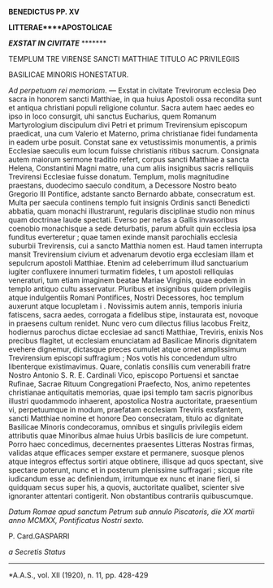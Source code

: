 **BENEDICTUS PP. XV**

**LITTERAE****APOSTOLICAE**

***EXSTAT IN CIVITATE*** *******

TEMPLUM TRE VIRENSE SANCTI MATTHIAE TITULO AC PRIVILEGIIS

BASILICAE MINORIS HONESTATUR.

*Ad perpetuam rei memoriam*. — Exstat in civitate Trevirorum ecclesia Deo sacra in honorem sancti Matthiae, in qua huius Apostoli ossa recondita sunt et antiqua christiani populi religione coluntur. Sacra autem haec aedes eo ipso in loco consurgit, uhi sanctus Eucharius, quem Romanum Martyrologium discipulum divi Petri et primum Trevirensium episcopum praedicat, una cum Valerio et Materno, prima christianae fidei fundamenta in eadem urbe posuit. Constat sane ex vetustissimis monumentis, a primis Ecclesiae saeculis eum locum fuisse christianis ritibus sacrum. Consignata autem maiorum sermone traditio refert, corpus sancti Matthiae a sancta Helena, Constantini Magni matre, una cum aliis insignibus sacris relliquiis Trevirensi Ecclesiae fuisse donatum. Templum, molis magnitudine praestans, duodecimo saeculo conditum, a Decessore Nostro beato Gregorio III Pontifice, adstante sancto Bernardo abbate, consecratum est. Multa per saecula continens templo fuit insignis Ordinis sancti Benedicti abbatia, quam monachi illustrarunt, regularis disciplinae studio non minus quam doctrinae laude spectati. Everso per nefas a Gallis invasoribus coenobio monachisque a sede deturbatis, parum abfuit quin ecclesia ipsa funditus everteretur ; quae tamen exinde mansit parochialis ecclesia suburbii Trevirensis, cui a sancto Matthia nomen est. Haud tamen interrupta mansit Trevirensium civium et advenarum devotio erga ecclesiam illam et sepulcrum apostoli Matthiae. Etenim ad celeberrimum illud sanctuarium iugiter confluxere innumeri turmatim fideles, t um apostoli relliquias veneraturi, tum etiam imaginem beatae Mariae Virginis, quae eodem in templo antiquo cultu asservatur. Pluribus et insignibus quidem privilegiis atque indulgentiis Romani Pontifices, Nostri Decessores, hoc templum auxerunt atque locupletam i . Novissimis autem annis, temporis iniuria fatiscens, sacra aedes, corrogata a fidelibus stipe, instaurata est, novoque in praesens cultum renidet. Nunc vero cum dilectus filius Iacobus Freitz, hodiernus parochus dictae ecclesiae ad sancti Matthiae, Treviris, enixis Nos precibus flagitet, ut ecclesiam enunciatam ad Basilicae Minoris dignitatem evehere dignemur, dictasque preces cumulet atque ornet amplissimum Trevirensium episcopi suffragium ; Nos votis his concedendum ultro libenterque existimavimus. Quare, conlatis consiliis cum venerabili fratre Nostro Antonio S. R. E. Cardinali Vico, episcopo Portuensi et sanctae Rufinae, Sacrae Rituum Congregationi Praefecto, Nos, animo repetentes christianae antiquitatis memorias, quae ipsi templo tam sacris pignoribus illustri quodammodo inhaerent, apostolica Nostra auctoritate, praesentium vi, perpetuumque in modum, praefatam ecclesiam Treviris exsfantem, sancti Matthiae nomine et honore Deo consecratam, titulo ac dignitate Basilicae Minoris condecoramus, omnibus et singulis privilegiis eidem attributis quae Minoribus almae huius Urbis basilicis de iure competunt. Porro haec concedimus, decernentes praesentes Litteras Nostras firmas, validas atque efficaces semper exstare et permanere, suosque plenos atque integros effectus sortiri atque obtinere, illisque ad quos spectant, sive spectare poterunt, nunc et in posterum plenissime suffragari ; sicque rite iudicandum esse ac definiendum, irritumque ex nunc et inane fieri, si quidquam secus super his, a quovis, auctoritate qualibet, scienter sive ignoranter attentari contigerit. Non obstantibus contrariis quibuscumque.

*Datum Romae apud sanctum Petrum sub annulo Piscatoris, die XX martii anno MCMXX, Pontificatus Nostri sexto.*

P. Card.GASPARRI

*a Secretis Status*

* * *

*A.A.S., vol. XII (1920), n. 11, pp. 428-429